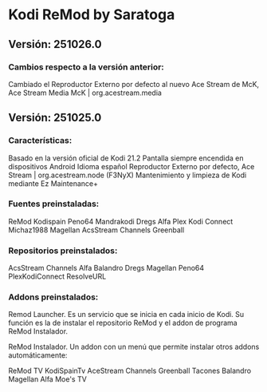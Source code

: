 # Kodi ReMod by Saratoga

## Versión: 251026.0

### Cambios respecto a la versión anterior:

Cambiado el Reproductor Externo por defecto al nuevo Ace Stream de McK, Ace Stream Media McK | org.acestream.media

## Versión: 251025.0

### Características:

Basado en la versión oficial de Kodi 21.2
Pantalla siempre encendida en dispositivos Android
Idioma español
Reproductor Externo por defecto, Ace Stream | org.acestream.node (F3NyX)
Mantenimiento y limpieza de Kodi mediante Ez Maintenance+

### Fuentes preinstaladas:

ReMod
Kodispain
Peno64
Mandrakodi
Dregs
Alfa
Plex Kodi Connect
Michaz1988
Magellan
AcsStream Channels
Greenball
	
### Repositorios preinstalados:

AcsStream Channels
Alfa
Balandro
Dregs
Magellan
Peno64
PlexKodiConnect
ResolveURL
	
### Addons preinstalados:
	
Remod Launcher. Es un servicio que se inicia en cada inicio de Kodi. Su función es la de instalar el repositorio ReMod y el addon de programa ReMod Instalador.

ReMod Instalador. Un addon con un menú que permite instalar otros addons automáticamente:
	
ReMod TV
KodiSpainTv
AceStream Channels
Greenball
Tacones
Balandro
Magellan
Alfa
Moe's TV
